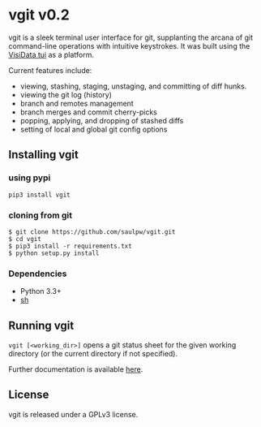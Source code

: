 # vgit v0.2

vgit is a sleek terminal user interface for git, supplanting the arcana of git command-line operations with intuitive keystrokes. It was built using the [VisiData tui](https://github.com/saulpw/visidata/blob/stable/visidata/vd.py) as a platform.

Current features include:
- viewing, stashing, staging, unstaging, and committing of diff hunks.
- viewing the git log (history)
- branch and remotes management
- branch merges and commit cherry-picks
- popping, applying, and dropping of stashed diffs
- setting of local and global git config options


## Installing vgit

### using pypi

```
pip3 install vgit
```

### cloning from git

```
$ git clone https://github.com/saulpw/vgit.git
$ cd vgit
$ pip3 install -r requirements.txt
$ python setup.py install
```

### Dependencies

- Python 3.3+
- [sh](https://amoffat.github.io/sh/)

## Running vgit

`vgit [<working_dir>]` opens a git status sheet for the given working directory (or the current directory if not specified).

Further documentation is available [here](vgit-guide.md).

## License

vgit is released under a GPLv3 license.

